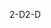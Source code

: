 <span data-ttu-id="28d62-101">2-D</span><span class="sxs-lookup"><span data-stu-id="28d62-101">2-D</span></span>